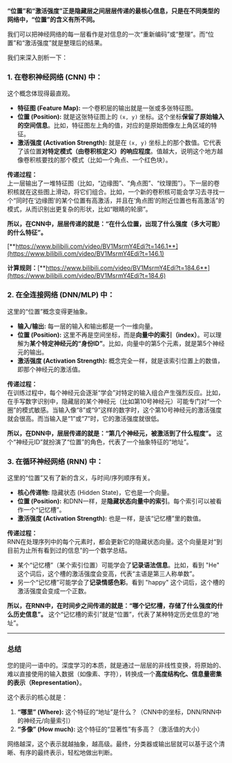 **“位置”和“激活强度”正是隐藏层之间层层传递的最核心信息，只是在不同类型的网络中，“位置”的含义有所不同。**

我们可以把神经网络的每一层看作是对信息的一次“重新编码”或“整理”。而“位置”和“激活强度”就是整理后的结果。

我们来深入剖析一下：

### 1. 在卷积神经网络 (CNN) 中：
这个概念体现得最直观。

+ **特征图 (Feature Map):** 一个卷积层的输出就是一张或多张特征图。
+ **位置 (Position):** 就是这张特征图上的 `(x, y)` 坐标。这个坐标**保留了原始输入的空间信息**。比如，特征图左上角的值，对应的是原始图像左上角区域的特征。
+ **激活强度 (Activation Strength):** 就是在 `(x, y)` 坐标上的那个数值。它代表了该位置**对特定模式（由卷积核定义）的响应程度**。值越大，说明这个地方越像卷积核要找的那个模式（比如一个角点、一个红色块）。

**传递过程：**  
上一层输出了一堆特征图（比如，“边缘图”、“角点图”、“纹理图”）。下一层的卷积核就在这些图上滑动，将它们组合。比如，一个新的卷积核可能会学习去寻找一个“同时在‘边缘图’的某个位置有高激活，并且在‘角点图’的附近位置也有高激活”的模式，从而识别出更复杂的形状，比如“眼睛的轮廓”。

**所以，在CNN中，层层传递的就是：“在什么位置，出现了什么强度（多大可能）的什么特征”。**

[**https://www.bilibili.com/video/BV1MsrmY4Edi?t=146.1**](https://www.bilibili.com/video/BV1MsrmY4Edi?t=146.1)

**计算规则：**[**https://www.bilibili.com/video/BV1MsrmY4Edi?t=184.6**](https://www.bilibili.com/video/BV1MsrmY4Edi?t=184.6)

### 2. 在全连接网络 (DNN/MLP) 中：
这里的“位置”概念变得更抽象。

+ **输入/输出:** 每一层的输入和输出都是一个一维向量。
+ **位置 (Position):** 这里不再是空间坐标，而是**向量中的索引（index）**。可以理解为**某个特定神经元的“身份ID”**。比如，向量中的第5个元素，就是第5个神经元的输出。
+ **激活强度 (Activation Strength):** 概念完全一样，就是该索引位置上的数值，即那个神经元的激活值。

**传递过程：**  
在训练过程中，每个神经元会逐渐“学会”对特定的输入组合产生强烈反应。比如，在手写数字识别中，隐藏层的某个神经元（比如第10号神经元）可能专门对“一个圈”的模式敏感。当输入像“8”或“9”这样的数字时，这个第10号神经元的激活强度就会很高。而当输入是“1”或“7”时，它的激活强度就很低。

**所以，在DNN中，层层传递的就是：“第几个神经元，被激活到了什么程度”。** 这个“神经元ID”就扮演了“位置”的角色，代表了一个抽象特征的“地址”。

### 3. 在循环神经网络 (RNN) 中：
这里的“位置”又有了新的含义，与时间/序列顺序有关。

+ **核心传递物:** 隐藏状态 (Hidden State)，它也是一个向量。
+ **位置 (Position):** 和DNN一样，是**隐藏状态向量中的索引**。每个索引可以被看作一个“记忆槽”。
+ **激活强度 (Activation Strength):** 也是一样，是该“记忆槽”里的数值。

**传递过程：**  
RNN在处理序列中的每个元素时，都会更新它的隐藏状态向量。这个向量是对“到目前为止所有看到过的信息”的一个数学总结。

+ 某个“记忆槽”（某个索引位置）可能学会了**记录语法信息**。比如，看到 "He" 这个词后，这个槽的激活强度会变高，代表“主语是第三人称单数”。
+ 另一个“记忆槽”可能学会了**记录情感色彩**。看到 "happy" 这个词后，这个槽的激活强度会变成一个正数。

**所以，在RNN中，在时间步之间传递的就是：“哪个记忆槽，存储了什么强度的什么历史信息”。** 这个“记忆槽的索引”就是“位置”，代表了某种特定历史信息的“地址”。

---

### 总结
您的提问一语中的。深度学习的本质，就是通过一层层的非线性变换，将原始的、难以直接使用的输入数据（如像素、字符），转换成一个**高度结构化、信息量密集的表示（Representation）**。

这个表示的核心就是：

1. **“哪里” (Where):** 这个特征的“地址”是什么？（CNN中的坐标，DNN/RNN中的神经元/向量索引）
2. **“多像” (How much):** 这个特征的“显著性”有多高？（激活值的大小）

网络越深，这个表示就越抽象，越高级。最终，分类器或输出层就可以基于这个清晰、有序的最终表示，轻松地做出判断。

